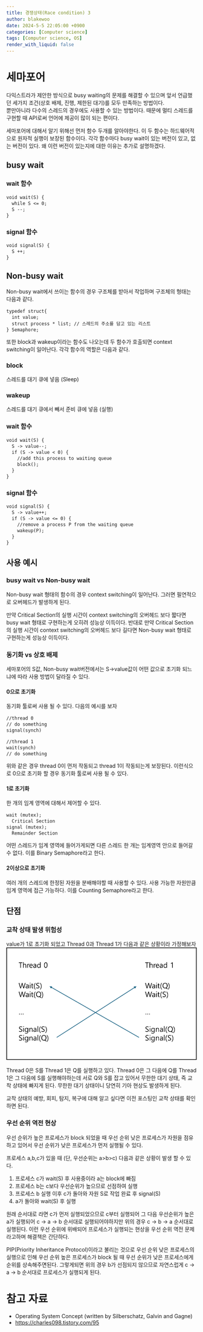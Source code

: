 ```yaml
---
title: 경쟁상태(Race condition) 3
author: blakewoo
date: 2024-5-5 22:05:00 +0900
categories: [Computer science]
tags: [Computer science, OS] 
render_with_liquid: false
---
```


# 세마포어
다익스트라가 제안한 방식으로 busy waiting의 문제를 해결할 수 있으며
앞서 언급했던 세가지 조건(상호 배제, 진행, 제한된 대기)를 모두 만족하는 방법이다.    
뿐만아니라 다수의 스레드의 경우에도 사용할 수 있는 방법이다.
때문에 멀티 스레드를 구현할 때 API로써 언어에 제공이 많이 되는 편이다.

세마포어에 대해서 알기 위해선 먼저 함수 두개를 알아야한다.
이 두 함수는 하드웨어적으로 원자적 실행이 보장된 함수이다.
각각 함수마다 busy wait이 있는 버전이 있고, 없는 버전이 있다.
왜 이런 버전이 있는지에 대한 이유는 추가로 설명하겠다.

## busy wait
### wait 함수
```
void wait(S) {
  while S <= 0; 
  S --;
}
```


### signal 함수
```
void signal(S) {
  S ++;
}
```


## Non-busy wait
Non-busy wait에서 쓰이는 함수의 경우
구조체를 받아서 작업하며 구조체의 형태는 다음과 같다.
```
typedef struct{
  int value;
  struct process * list; // 스레드의 주소를 담고 있는 리스트
} Semaphore;
```

또한 block과 wakeup이라는 함수도 나오는데 두 함수가 호출되면
context switching이 일어난다.
각각 함수의 역할은 다음과 같다.

### block
스레드를 대기 큐에 넣음 (Sleep)

### wakeup
스레드를 대기 큐에서 빼서 준비 큐에 넣음 (실행)

### wait 함수
```
void wait(S) {
  S -> value--;
  if (S -> value < 0) { 
    //add this process to waiting queue 
    block();  
  }
}
```


### signal 함수
```
void signal(S) {
  S -> value++;
  if (S -> value <= 0) { 
    //remove a process P from the waiting queue 
    wakeup(P);
  }
}
```

## 사용 예시

### busy wait vs Non-busy wait
Non-busy wait 형태의 함수의 경우 context switching이 일어난다.
그러면 필연적으로 오버헤드가 발생하게 된다.

만약 Critical Section의 실행 시간이 context switching의
오버헤드 보다 짧다면 busy wait 형태로 구현하는게 오히려 성능상 이득이다.
반대로 만약 Critical Section의 실행 시간이 context switching의
오버헤드 보다 길다면 Non-busy wait 형태로 구현하는게 성능상 이득이다.

### 동기화 vs 상호 배제
세마포어의 S값, Non-busy wait버전에서는 S->value값이 어떤 값으로
초기화 되느냐에 따라 사용 방법이 달라질 수 있다.

#### 0으로 초기화
동기화 툴로써 사용 될 수 있다.
다음의 예시를 보자

```
//thread 0
// do something
signal(synch)
```

```
//thread 1
wait(synch)
// do something
```

위와 같은 경우 thread 0이 먼저 작동되고 thread 1이 작동되는게 보장된다.
이런식으로 0으로 초기화 할 경우 동기화 툴로써 사용 될 수 있다.

#### 1로 초기화
한 개의 임계 영역에 대해서 제어할 수 있다.

```
wait (mutex);      
  Critical Section
signal (mutex);     
  Remainder Section
```

어떤 스레드가 임계 영역에 들어가게되면 다른 스레드 한 개는 임계영역 안으로 들어갈 수 없다.
이를 Binary Semaphore라고 한다.

#### 2이상으로 초기화
여러 개의 스레드에 한정된 자원을 분배해야할 때 사용할 수 있다.
사용 가능한 자원만큼 임계 영역에 접근 가능하다.
이를 Counting Semaphore라고 한다.

## 단점

### 교착 상태 발생 위험성
value가 1로 초기화 되었고 Thread 0과 Thread 1가 다음과 같은 상황이라 가정해보자   
![img.png](/assets/blog/cs/deadlock/semaphore_deadlock_img.png)

Thread 0은 S를 Thread 1은 Q를 실행하고 있다.
Thread 0은 그 다음에 Q를 Thread 1은 그 다음에 S를 실행해야하는데
서로 Q와 S를 잡고 있어서 무한한 대기 상태, 즉 교착 상태에 빠지게 된다.
무한한 대기 상태이니 당연히 기아 현상도 발생하게 된다.

교착 상태의 예방, 회피, 탐지, 복구에 대해 알고 싶다면 이전 포스팅인 교착 상태를 확인하면 된다.

### 우선 순위 역전 현상
우선 순위가 높은 프로세스가 block 되었을 때 우선 순위 낮은 프로세스가 자원을 점유하고 있어서
우선 순위가 낮은 프로세스가 먼저 실행될 수 있다.

프로세스 a,b,c가 있을 때 (단, 우선순위는 a>b>c)
다음과 같은 상황이 발생 할 수 있다.

1. 프로세스 c가 wait(S) 후 사용중이라 a는 block에 빠짐
2. 프로세스 b는 c보다 우선순위가 높으므로 선점하여 실행
3. 프로세스 b 실행 이후 c가 돌아와 자원 S로 작업 완료 후 signal(S)
4. a가 돌아와 wait(S) 후 실행

원래 순서대로 라면 c가 먼저 실행되었으므로 c부터 실행되어 그 다음 우선순위가 높은 a가 실행되어
c -> a -> b 순서대로 실행되어야하지만 위의 경우 c -> b -> a 순서대로 실행된다.
이런 우선 순위에 위배되어 프로세스가 실행되는 현상을 우선 순위 역전 문제라고하며 해결책은 간단하다.

PIP(Priority Inheritance Protocol)이라고 불리는 것으로 우선 순위 낮은 프로세스의 실행으로 인해
우선 순위 높은 프로세스가 block 될 때 우선 순위가 낮은 프로세스에게 순위를 상속해주면된다.
그렇게되면 위의 경우 b가 선점되지 않으므로 자연스럽게 c -> a -> b 순서대로 프로세스가 실행되게 된다.

# 참고 자료
- Operating System Concept (written by Silberschatz, Galvin and Gagne)
- https://charles098.tistory.com/95
